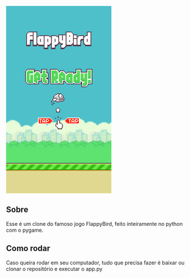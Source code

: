 <img src="./public/images/screenImg.jpg">

<h2>Sobre</h2>

<p>Esse é um clone do famoso jogo FlappyBird, feito inteiramente no python com o pygame.</p>

<h2>Como rodar</h2>

<p>Caso queira rodar em seu computador, tudo que precisa fazer é baixar ou clonar o repositório e executar o app.py</p>
